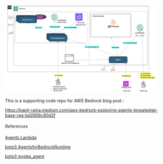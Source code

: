 ###
![alt text](abr.png)

This is a supporting code repo for AWS Bedrock blog post :

https://kapil-raina.medium.com/aws-bedrock-exploring-agents-knowledge-base-rag-bd2856c80d2f


####
References
####
[Agents Lambda](https://docs.aws.amazon.com/bedrock/latest/userguide/agents-lambda.html)

[boto3 AgentsforBedrockRuntime](https://boto3.amazonaws.com/v1/documentation/api/latest/reference/services/bedrock-agent-runtime.html)

[boto3 invoke_agent](https://boto3.amazonaws.com/v1/documentation/api/latest/reference/services/bedrock-agent-runtime/client/invoke_agent.html)
